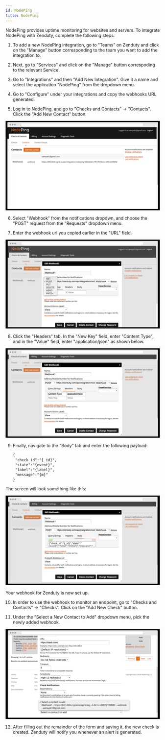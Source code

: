```yaml
---
id: NodePing
title: NodePing
---
```

NodePing provides uptime monitoring for websites and servers. To integrate NodePing with Zenduty, complete the following steps:

1. To add a new NodePing integration, go to "Teams" on Zenduty and click on the "Manage" button corresponding to the team you want to add the integration to.

2. Next, go to "Services" and click on the "Manage" button correspoding to the relevant Service.

3. Go to "Integrations" and then "Add New Integration". Give it a name and select the application "NodePing" from the dropdown menu.

4. Go to "Configure" under your integrations and copy the webhooks URL generated. 

5. Log in to NodePing, and go to "Checks and Contacts" -> "Contacts". Click the "Add New Contact" button.

![](/img/Integrations/Nodeping/1.png)

6. Select "Webhook" from the notifications dropdwn, and choose the "POST" request from the "Requests" dropdown menu. 

7. Enter the webhook url you copied earlier in the "URL" field. 

![](/img/Integrations/Nodeping/2.png)

8. Click the "Headers" tab. In the "New Key" field, enter "Content Type", and in the "Value" field, enter "application/json" as shown below.

![](/img/Integrations/Nodeping/3.png)

9. Finally, navigate to the "Body" tab and enter the following payload:

	```
	{
	 "check_id":"{_id}",
	 "state":"{event}",
	 "label":"{label}",
	 "message":"{m}"
	}
	```

The screen will look something like this: 

![](/img/Integrations/Nodeping/4.png)

Your webhook for Zenduty is now set up. 

10. In order to use the webhook to monitor an endpoint, go to "Checks and Contacts" -> "Checks". Click on the "Add New Check" button. 

11. Under the "Select a New Contact to Add" dropdown menu, pick the newly added webhook. 

![](/img/Integrations/Nodeping/5.png)

12. After filling out the remainder of the form and saving it, the new check is created. 
Zenduty will notify you whenever an alert is generated.


